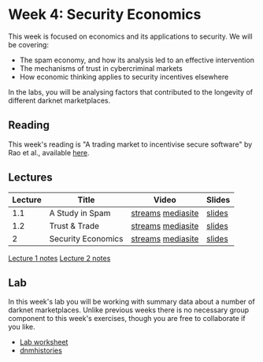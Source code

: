 # Week 4: Security Economics

This week is focused on economics and its applications to security. We will be covering:

- The spam economy, and how its analysis led to an effective intervention
- The mechanisms of trust in cybercriminal markets
- How economic thinking applies to security incentives elsewhere

In the labs, you will be analysing factors that contributed to the longevity of
different darknet marketplaces.

## Reading

This week's reading is "A trading market to incentivise secure software" by Rao et al., available [here](reading_rao.pdf).


## Lectures

| Lecture | Title | Video | Slides |
|---------|-------|-------|--------|
| 1.1 | A Study in Spam | [streams](https://uob-my.sharepoint.com/:v:/g/personal/me17847_bristol_ac_uk/EYTfk5htT2BJgRxFNf5prqwBrC7VTplL-68DfvKoqqL4Uw) [mediasite](https://mediasite.bris.ac.uk/Mediasite/Play/753a2a7732e747eb96988e9459df92fb1d) | [slides](slides/survey.pdf) |
| 1.2 | Trust & Trade | [streams](https://uob-my.sharepoint.com/:v:/g/personal/me17847_bristol_ac_uk/EccDc3-FHgtLsCgEiD2Z1osB-FYtkAFdCWV_G_9Hai9QCg) [mediasite](https://mediasite.bris.ac.uk/Mediasite/Play/d76ee270cfac4247916dba276749dee61d) | [slides](slides/markets.pdf) |
| 2 | Security Economics | [streams](https://uob-my.sharepoint.com/:v:/g/personal/me17847_bristol_ac_uk/EWxwcB0D-MROjV0b3Jqn784B7hjCOjBbZCypmSmZ9KXEEA) [mediasite](https://mediasite.bris.ac.uk/Mediasite/Play/f3f0310a49f3475a8fc01e3522a195b41d) | [slides](slides/econ.pdf) |


[Lecture 1 notes](cybercriminal_economies.pdf)
[Lecture 2 notes](security_economics.pdf)

## Lab

In this week's lab you will be working with summary data about a number of
darknet marketplaces. Unlike previous weeks there is no necessary group
component to this week's exercises, though you are free to collaborate if you
like.

- [Lab worksheet](lab_dnm.pdf)
- [dnmhistories](dnm_histories.csv)

